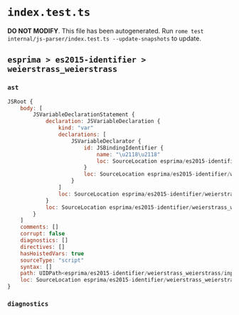 # `index.test.ts`

**DO NOT MODIFY**. This file has been autogenerated. Run `rome test internal/js-parser/index.test.ts --update-snapshots` to update.

## `esprima > es2015-identifier > weierstrass_weierstrass`

### `ast`

```javascript
JSRoot {
	body: [
		JSVariableDeclarationStatement {
			declaration: JSVariableDeclaration {
				kind: "var"
				declarations: [
					JSVariableDeclarator {
						id: JSBindingIdentifier {
							name: "\u2118\u2118"
							loc: SourceLocation esprima/es2015-identifier/weierstrass_weierstrass/input.js 1:4-1:11 (\u2118\u2118)
						}
						loc: SourceLocation esprima/es2015-identifier/weierstrass_weierstrass/input.js 1:4-1:11
					}
				]
				loc: SourceLocation esprima/es2015-identifier/weierstrass_weierstrass/input.js 1:0-1:11
			}
			loc: SourceLocation esprima/es2015-identifier/weierstrass_weierstrass/input.js 1:0-1:11
		}
	]
	comments: []
	corrupt: false
	diagnostics: []
	directives: []
	hasHoistedVars: true
	sourceType: "script"
	syntax: []
	path: UIDPath<esprima/es2015-identifier/weierstrass_weierstrass/input.js>
	loc: SourceLocation esprima/es2015-identifier/weierstrass_weierstrass/input.js 1:0-2:0
}
```

### `diagnostics`

```

```
